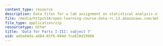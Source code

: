 ```yaml
---
content_type: resource
description: Data files for a lab assignment on statistical analysis of fMRI data.
file: /media/https%3A/open-learning-course-data-rc.s3.amazonaws.com/aeba84daa68485f6084dfce810d19968_subject7session78913.zip
file_type: application/zip
resourcetype: Other
title: 'Data for Parts I-III: subject 7'
uid: aeba84da-a684-85f6-084d-fce810d19968
---
```

